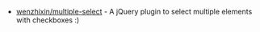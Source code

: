 - [wenzhixin/multiple-select](https://github.com/wenzhixin/multiple-select) - A jQuery plugin to select multiple elements with checkboxes :)
